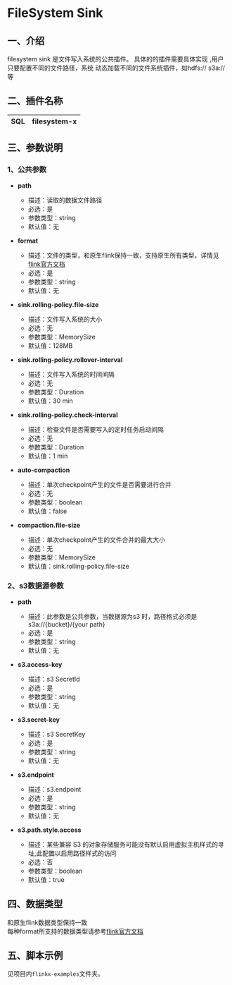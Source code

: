 # FileSystem Sink

## 一、介绍

filesystem sink 是文件写入系统的公共插件。 具体的的插件需要具体实现 ,用户只要配置不同的文件路径，系统 动态加载不同的文件系统插件，如hdfs:// s3a:// 等<br />

## 二、插件名称

| SQL | filesystem-x |
| --- |--------------|

## 三、参数说明

### 1、公共参数

- **path**
    - 描述：读取的数据文件路径
    - 必选：是
    - 参数类型：string
    - 默认值：无
      <br />

- **format**
    - 描述：文件的类型，和原生flink保持一致，支持原生所有类型，详情见[flink官方文档](https://nightlies.apache.org/flink/flink-docs-release-1.12/zh/dev/table/connectors/filesystem.html#file-formats)
    - 必选：是
    - 参数类型：string
    - 默认值：无
      <br />

- **sink.rolling-policy.file-size**
    - 描述：文件写入系统的大小
    - 必选：无
    - 参数类型：MemorySize
    - 默认值：128MB
      <br />

- **sink.rolling-policy.rollover-interval**
    - 描述：文件写入系统的时间间隔
    - 必选：无
    - 参数类型：Duration
    - 默认值：30 min
      <br />

- **sink.rolling-policy.check-interval**
    - 描述：检查文件是否需要写入的定时任务启动间隔
    - 必选：无
    - 参数类型：Duration
    - 默认值：1 min
      <br />

- **auto-compaction**
    - 描述：单次checkpoint产生的文件是否需要进行合并
    - 必选：无
    - 参数类型：boolean
    - 默认值：false
      <br />

- **compaction.file-size**
    - 描述：单次checkpoint产生的文件合并的最大大小
    - 必选：无
    - 参数类型：MemorySize
    - 默认值：sink.rolling-policy.file-size
      <br />

### 2、s3数据源参数

- **path**
    - 描述：此参数是公共参数，当数据源为s3 时，路径格式必须是s3a://{bucket}/{your path}
    - 必选：是
    - 参数类型：string
    - 默认值：无
      <br />

- **s3.access-key**
    - 描述：s3 SecretId
    - 必选：是
    - 参数类型：string
    - 默认值：无
      <br />

- **s3.secret-key**
    - 描述：s3 SecretKey
    - 必选：是
    - 参数类型：string
    - 默认值：无
      <br />

- **s3.endpoint**
    - 描述：s3.endpoint
    - 必选：是
    - 参数类型：string
    - 默认值：无
      <br />

- **s3.path.style.access**
    - 描述：某些兼容 S3 的对象存储服务可能没有默认启用虚拟主机样式的寻址,此配置以启用路径样式的访问
    - 必选：否
    - 参数类型：boolean
    - 默认值：true
      <br />

## 四、数据类型

和原生flink数据类型保持一致<br />每种format所支持的数据类型请参考[flink官方文档](https://ci.apache.org/projects/flink/flink-docs-release-1.12/dev/table/connectors/formats/)<br />

## 五、脚本示例

见项目内`flinkx-examples`文件夹。

